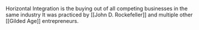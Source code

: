 Horizontal Integration is the buying out of all competing businesses in the same industry It was practiced by [[John D. Rockefeller]] and multiple other [[Gilded Age]] entrepreneurs.